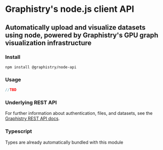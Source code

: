 # Graphistry's node.js client API

## Automatically upload and visualize datasets using node, powered by Graphistry's GPU graph visualization infrastructure

### Install

`npm install @graphistry/node-api`

### Usage

```javascript
//TBD
```

### Underlying REST API

For further information about authentication, files, and datasets, see the [Graphistry REST API docs](https://hub.graphistry.com/docs/api/).

### Typescript

Types are already automatically bundled with this module
